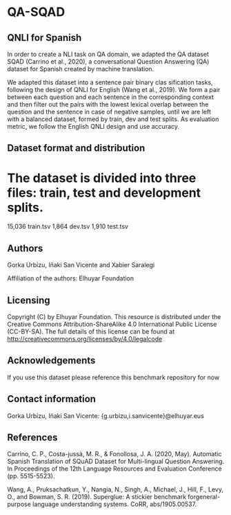 # QA-SQAD
## QNLI for Spanish

In order to create a NLI task on QA domain, we 
adapted the QA dataset SQAD (Carrino et al., 2020), 
a conversational Question Answering (QA) dataset 
for Spanish created by machine translation. 


We adapted this dataset into a sentence pair binary 
clas sification tasks, following the design of QNLI for
English (Wang et al., 2019). We form a pair between each
question and each sentence in the corresponding context 
and then filter out the pairs with the lowest lexical
overlap between the question and the sentence in case
of negative samples, until we are left with a balanced
dataset, formed by train, dev and test splits. As evaluation 
metric, we follow the English QNLI design and use accuracy.


Dataset format and distribution
----------------

# The dataset is divided into three files: train, test and development splits. 

15,036 train.tsv
1,864 dev.tsv
1,910 test.tsv

 		

Authors
-----------
Gorka Urbizu, Iñaki San Vicente and Xabier Saralegi


Affiliation of the authors: 
Elhuyar Foundation




Licensing
-------------
Copyright (C) by Elhuyar Foundation. 
This resource is distributed under the Creative Commons Attribution-ShareAlike 4.0 International Public License (CC-BY-SA). 
The full details of this license can be found at http://creativecommons.org/licenses/by/4.0/legalcode





Acknowledgements
-------------------
If you use this dataset please reference this benchmark repository for now


Contact information
-----------------------
Gorka Urbizu, Iñaki San Vicente: {g.urbizu,i.sanvicente}@elhuyar.eus




References
--------------
Carrino, C. P., Costa-jussà, M. R., & Fonollosa, J. A. (2020, May). 
Automatic Spanish Translation of SQuAD Dataset for Multi-lingual Question Answering. 
In Proceedings of the 12th Language Resources and Evaluation Conference (pp. 5515-5523).

Wang, A., Pruksachatkun, Y., Nangia, N., Singh, A., Michael, J., Hill, F., Levy, O., and Bowman, S. R. (2019). 
Superglue: A stickier benchmark forgeneral-purpose language understanding systems. CoRR, abs/1905.00537.

